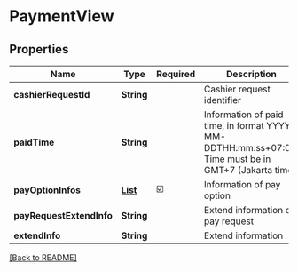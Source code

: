 # PaymentView
## Properties

| Name | Type | Required | Description |
| ------------- | ------------- | ------------- | ------------- |
| **cashierRequestId** | **String** |  | Cashier request identifier |
| **paidTime** | **String** |  | Information of paid time, in format YYYY-MM-DDTHH:mm:ss+07:00. Time must be in GMT+7 (Jakarta time) |
| **payOptionInfos** | [**List**](PayOptionInfo.md) | ☑️ | Information of pay option |
| **payRequestExtendInfo** | **String** |  | Extend information of pay request |
| **extendInfo** | **String** |  | Extend information |

[[Back to README]](../../../../README.md)
